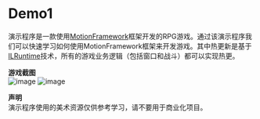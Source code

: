 # Demo1
演示程序是一款使用[MotionFramework](https://github.com/gmhevinci/MotionFramework)框架开发的RPG游戏。通过该演示程序我们可以快速学习如何使用MotionFramework框架来开发游戏。其中热更新是基于[ILRuntime](https://github.com/Ourpalm/ILRuntime)技术，所有的游戏业务逻辑（包括窗口和战斗）都可以实现热更。  

 **游戏截图**  
![image](https://github.com/gmhevinci/Demo1/raw/master/Docs/Image/img1.png)
![image](https://github.com/gmhevinci/Demo1/raw/master/Docs/Image/img2.png)

 **声明**  
演示程序使用的美术资源仅供参考学习，请不要用于商业化项目。